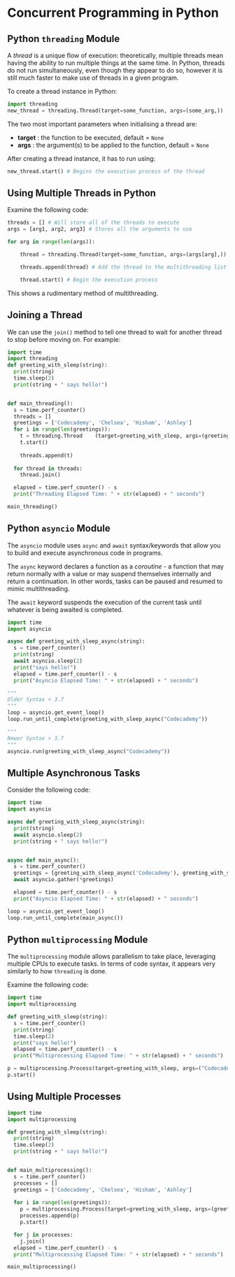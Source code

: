 # Concurrent Programming in Python

## Python `threading` Module

A *thread* is a unique flow of execution: theoretically, multiple threads mean having the ability to run multiple things at the same time. In Python, threads do not run simultaneously, even though they appear to do so, however it is still much faster to make use of threads in a given program.

To create a thread instance in Python:

```py
import threading
new_thread = threading.Thread(target=some_function, args=(some_arg,))
```

The two most important parameters when initialising a thread are:
- **target** : the function to be executed, default = `None`
- **args** : the argument(s) to be applied to the function, default = `None`

After creating a thread instance, it has to run using:

```py
new_thread.start() # Begins the execution process of the thread
```

## Using Multiple Threads in Python

Examine the following code:

```py
threads = [] # Will store all of the threads to execute
args = [arg1, arg2, arg3] # Stores all the arguments to use

for arg in range(len(args)):

    thread = threading.Thread(target=some_function, args=(args[arg],))

    threads.append(thread) # Add the thread to the multithreading list

    thread.start() # Begin the execution process
```

This shows a rudimentary method of multithreading.

## Joining a Thread

We can use the `join()` method to tell one thread to wait for another thread to stop before moving on. For example:

```py
import time
import threading
def greeting_with_sleep(string):
  print(string)
  time.sleep(2)
  print(string + " says hello!")


def main_threading():
  s = time.perf_counter()
  threads = []
  greetings = ['Codecademy', 'Chelsea', 'Hisham', 'Ashley']
  for i in range(len(greetings)):
    t = threading.Thread    (target=greeting_with_sleep, args=(greetings[i],)) 
    t.start()
    
    threads.append(t)
  
  for thread in threads:
    thread.join()

  elapsed = time.perf_counter() - s
  print("Threading Elapsed Time: " + str(elapsed) + " seconds")

main_threading()
```

## Python `asyncio` Module

The `asyncio` module uses `async` and `await` syntax/keywords that allow you to build and execute asynchronous code in programs.

The `async` keyword declares a function as a *coroutine* - a function that may return normally with a value or may suspend themselves internally and return a continuation. In other words, tasks can be paused and resumed to mimic multithreading.

The `await` keyword suspends the execution of the current task until whatever is being awaited is completed.

```py
import time
import asyncio

async def greeting_with_sleep_async(string):
  s = time.perf_counter()
  print(string)
  await asyncio.sleep(2)
  print("says hello!")
  elapsed = time.perf_counter() - s
  print("Asyncio Elapsed Time: " + str(elapsed) + " seconds")

"""
Older Syntax < 3.7
"""
loop = asyncio.get_event_loop()
loop.run_until_complete(greeting_with_sleep_async("Codecademy"))

"""
Newer Syntax > 3.7
"""
asyncio.run(greeting_with_sleep_async("Codecademy"))
```

## Multiple Asynchronous Tasks

Consider the following code:

```py
import time
import asyncio

async def greeting_with_sleep_async(string):
  print(string)
  await asyncio.sleep(2)
  print(string + " says hello!")


async def main_async():
  s = time.perf_counter()
  greetings = [greeting_with_sleep_async('Codecademy'), greeting_with_sleep_async('Chelsea'), greeting_with_sleep_async('Hisham'), greeting_with_sleep_async('Ashley')]
  await asyncio.gather(*greetings)

  elapsed = time.perf_counter() - s
  print("Asyncio Elapsed Time: " + str(elapsed) + " seconds")

loop = asyncio.get_event_loop()
loop.run_until_complete(main_async())
```

## Python `multiprocessing` Module

The `multiprocessing` module allows parallelism to take place, leveraging multiple CPUs to execute tasks. In terms of code syntax, it appears very similarly to how `threading` is done.

Examine the following code:

```py
import time
import multiprocessing

def greeting_with_sleep(string):
  s = time.perf_counter()
  print(string)
  time.sleep(2)
  print("says hello!")
  elapsed = time.perf_counter() - s
  print("Multiprocessing Elapsed Time: " + str(elapsed) + " seconds")

p = multiprocessing.Process(target=greeting_with_sleep, args=("Codecademy",))
p.start()
```

## Using Multiple Processes

```py
import time
import multiprocessing

def greeting_with_sleep(string):
  print(string)
  time.sleep(2)
  print(string + " says hello!")


def main_multiprocessing():
  s = time.perf_counter()
  processes = []
  greetings = ['Codecademy', 'Chelsea', 'Hisham', 'Ashley']
  
  for i in range(len(greetings)):
    p = multiprocessing.Process(target=greeting_with_sleep, args=(greetings[i],))
    processes.append(p)
    p.start()

  for j in processes:
    j.join()
  elapsed = time.perf_counter() - s
  print("Multiprocessing Elapsed Time: " + str(elapsed) + " seconds")

main_multiprocessing()
```